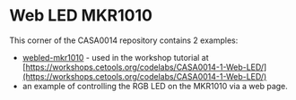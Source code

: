 # Web LED MKR1010

This corner of the CASA0014 repository contains 2 examples:

- [webled-mkr1010](/webled/webled-mkr1010/) - used in the workshop tutorial at [https://workshops.cetools.org/codelabs/CASA0014-1-Web-LED/](https://workshops.cetools.org/codelabs/CASA0014-1-Web-LED/)
- an example of controlling the RGB LED on the MKR1010 via a web page.

